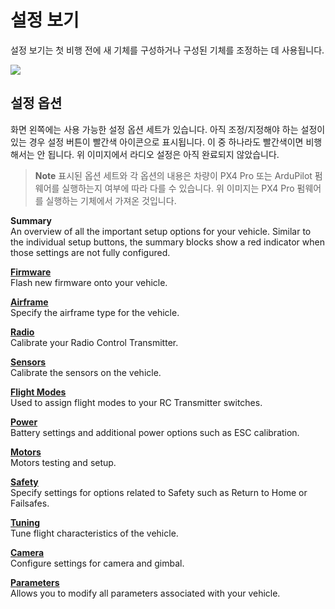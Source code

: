 # 설정 보기

설정 보기는 첫 비행 전에 새 기체를 구성하거나 구성된 기체를 조정하는 데 사용됩니다.

![](../../assets/setup/SetupView.jpg)

## 설정 옵션

화면 왼쪽에는 사용 가능한 설정 옵션 세트가 있습니다. 아직 조정/지정해야 하는 설정이 있는 경우 설정 버튼이 빨간색 아이콘으로 표시됩니다. 이 중 하나라도 빨간색이면 비행해서는 안 됩니다. 위 이미지에서 라디오 설정은 아직 완료되지 않았습니다.

> **Note** 표시된 옵션 세트와 각 옵션의 내용은 차량이 PX4 Pro 또는 ArduPilot 펌웨어를 실행하는지 여부에 따라 다를 수 있습니다. 위 이미지는 PX4 Pro 펌웨어를 실행하는 기체에서 가져온 것입니다.

**Summary** <br />An overview of all the important setup options for your vehicle. Similar to the individual setup buttons, the summary blocks show a red indicator when those settings are not fully configured.

**[Firmware](Firmware.md)** <br />Flash new firmware onto your vehicle.

**[Airframe](Airframe.md)** <br />Specify the airframe type for the vehicle.

**[Radio](Radio.md)** <br />Calibrate your Radio Control Transmitter.

**[Sensors](Sensors.md)** <br />Calibrate the sensors on the vehicle.

**[Flight Modes](FlightModes.md)** <br />Used to assign flight modes to your RC Transmitter switches.

**[Power](Power.md)** <br />Battery settings and additional power options such as ESC calibration.

**[Motors](Motors.md)** <br />Motors testing and setup.

**[Safety](Safety.md)** <br />Specify settings for options related to Safety such as Return to Home or Failsafes.

**[Tuning](Tuning.md)** <br />Tune flight characteristics of the vehicle.

**[Camera](Camera.md)** <br />Configure settings for camera and gimbal.

**[Parameters](Parameters.md)** <br />Allows you to modify all parameters associated with your vehicle. <br /> <br />